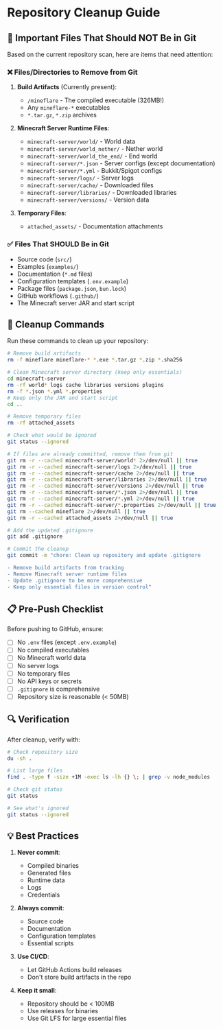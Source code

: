 # Repository Cleanup Guide

## 🚨 Important Files That Should NOT Be in Git

Based on the current repository scan, here are items that need attention:

### ❌ Files/Directories to Remove from Git

1. **Build Artifacts** (Currently present):
   - `/mineflare` - The compiled executable (326MB!)
   - Any `mineflare-*` executables
   - `*.tar.gz`, `*.zip` archives

2. **Minecraft Server Runtime Files**:
   - `minecraft-server/world/` - World data
   - `minecraft-server/world_nether/` - Nether world
   - `minecraft-server/world_the_end/` - End world
   - `minecraft-server/*.json` - Server configs (except documentation)
   - `minecraft-server/*.yml` - Bukkit/Spigot configs
   - `minecraft-server/logs/` - Server logs
   - `minecraft-server/cache/` - Downloaded files
   - `minecraft-server/libraries/` - Downloaded libraries
   - `minecraft-server/versions/` - Version data

3. **Temporary Files**:
   - `attached_assets/` - Documentation attachments

### ✅ Files That SHOULD Be in Git

- Source code (`src/`)
- Examples (`examples/`)
- Documentation (`*.md` files)
- Configuration templates (`.env.example`)
- Package files (`package.json`, `bun.lock`)
- GitHub workflows (`.github/`)
- The Minecraft server JAR and start script

## 🧹 Cleanup Commands

Run these commands to clean up your repository:

```bash
# Remove build artifacts
rm -f mineflare mineflare-* *.exe *.tar.gz *.zip *.sha256

# Clean Minecraft server directory (keep only essentials)
cd minecraft-server
rm -rf world* logs cache libraries versions plugins
rm -f *.json *.yml *.properties
# Keep only the JAR and start script
cd ..

# Remove temporary files
rm -rf attached_assets

# Check what would be ignored
git status --ignored

# If files are already committed, remove them from git
git rm -r --cached minecraft-server/world* 2>/dev/null || true
git rm -r --cached minecraft-server/logs 2>/dev/null || true
git rm -r --cached minecraft-server/cache 2>/dev/null || true
git rm -r --cached minecraft-server/libraries 2>/dev/null || true
git rm -r --cached minecraft-server/versions 2>/dev/null || true
git rm -r --cached minecraft-server/*.json 2>/dev/null || true
git rm -r --cached minecraft-server/*.yml 2>/dev/null || true
git rm -r --cached minecraft-server/*.properties 2>/dev/null || true
git rm --cached mineflare 2>/dev/null || true
git rm -r --cached attached_assets 2>/dev/null || true

# Add the updated .gitignore
git add .gitignore

# Commit the cleanup
git commit -m "chore: Clean up repository and update .gitignore

- Remove build artifacts from tracking
- Remove Minecraft server runtime files
- Update .gitignore to be more comprehensive
- Keep only essential files in version control"
```

## 📋 Pre-Push Checklist

Before pushing to GitHub, ensure:

- [ ] No `.env` files (except `.env.example`)
- [ ] No compiled executables
- [ ] No Minecraft world data
- [ ] No server logs
- [ ] No temporary files
- [ ] No API keys or secrets
- [ ] `.gitignore` is comprehensive
- [ ] Repository size is reasonable (< 50MB)

## 🔍 Verification

After cleanup, verify with:

```bash
# Check repository size
du -sh .

# List large files
find . -type f -size +1M -exec ls -lh {} \; | grep -v node_modules

# Check git status
git status

# See what's ignored
git status --ignored
```

## 💡 Best Practices

1. **Never commit**:
   - Compiled binaries
   - Generated files
   - Runtime data
   - Logs
   - Credentials

2. **Always commit**:
   - Source code
   - Documentation
   - Configuration templates
   - Essential scripts

3. **Use CI/CD**:
   - Let GitHub Actions build releases
   - Don't store build artifacts in the repo

4. **Keep it small**:
   - Repository should be < 100MB
   - Use releases for binaries
   - Use Git LFS for large essential files